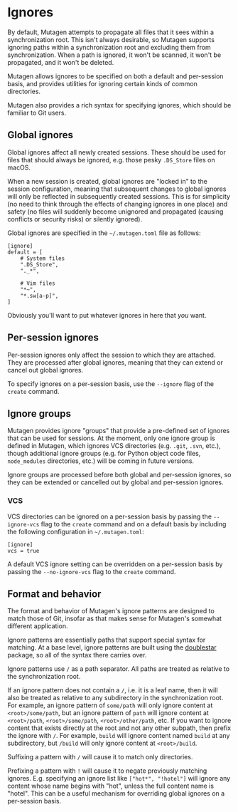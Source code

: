 # Ignores

By default, Mutagen attempts to propagate all files that it sees within a
synchronization root. This isn't always desirable, so Mutagen supports ignoring
paths within a synchronization root and excluding them from synchronization.
When a path is ignored, it won't be scanned, it won't be propagated, and it
won't be deleted.

Mutagen allows ignores to be specified on both a default and per-session basis,
and provides utilities for ignoring certain kinds of common directories.

Mutagen also provides a rich syntax for specifying ignores, which should be
familiar to Git users.


## Global ignores

Global ignores affect all newly created sessions. These should be used for files
that should always be ignored, e.g. those pesky `.DS_Store` files on macOS.

When a new session is created, global ignores are "locked in" to the session
configuration, meaning that subsequent changes to global ignores will only be
reflected in subsequently created sessions. This is for simplicity (no need to
think through the effects of changing ignores in one place) and safety (no files
will suddenly become unignored and propagated (causing conflicts or security
risks) or silently ignored).

Global ignores are specified in the `~/.mutagen.toml` file as follows:

    [ignore]
    default = [
        # System files
        ".DS_Store",
        "._*",

        # Vim files
        "*~",
        "*.sw[a-p]",
    ]

Obviously you'll want to put whatever ignores in here that *you* want.


## Per-session ignores

Per-session ignores only affect the session to which they are attached. They are
processed after global ignores, meaning that they can extend or cancel out
global ignores.

To specify ignores on a per-session basis, use the `--ignore` flag of the
`create` command.


## Ignore groups

Mutagen provides ignore "groups" that provide a pre-defined set of ignores that
can be used for sessions. At the moment, only one ignore group is defined in
Mutagen, which ignores VCS directories (e.g. `.git`, `.svn`, etc.), though
additional ignore groups (e.g. for Python object code files, `node_modules`
directories, etc.) will be coming in future versions.

Ignore groups are processed before both global and per-session ignores, so they
can be extended or cancelled out by global and per-session ignores.


### VCS

VCS directories can be ignored on a per-session basis by passing the
`--ignore-vcs` flag to the `create` command and on a default basis by including
the following configuration in `~/.mutagen.toml`:

    [ignore]
    vcs = true

A default VCS ignore setting can be overridden on a per-session basis by passing
the `--no-ignore-vcs` flag to the `create` command.


## Format and behavior

The format and behavior of Mutagen's ignore patterns are designed to match those
of Git, insofar as that makes sense for Mutagen's somewhat different
application.

Ignore patterns are essentially paths that support special syntax for matching.
At a base level, ignore patterns are built using the
[doublestar](https://github.com/bmatcuk/doublestar) package, so all of the
syntax there carries over.

Ignore patterns use `/` as a path separator. All paths are treated as relative
to the synchronization root.

If an ignore pattern does not contain a `/`, i.e. it is a leaf name, then it
will also be treated as relative to any subdirectory in the synchronization
root. For example, an ignore pattern of `some/path` will only ignore content at
`<root>/some/path`, but an ignore pattern of `path` will ignore content at
`<root>/path`, `<root>/some/path`, `<root>/other/path`, etc. If you want to
ignore content that exists directly at the root and not any other subpath, then
prefix the ignore with `/`. For example, `build` will ignore content named
`build` at any subdirectory, but `/build` will only ignore content at
`<root>/build`.

Suffixing a pattern with `/` will cause it to match only directories.

Prefixing a pattern with `!` will cause it to negate previously matching
ignores. E.g. specifying an ignore list like `["hot*", "!hotel"]` will ignore
any content whose name begins with "hot", unless the full content name is
"hotel". This can be a useful mechanism for overriding global ignores on a
per-session basis.
